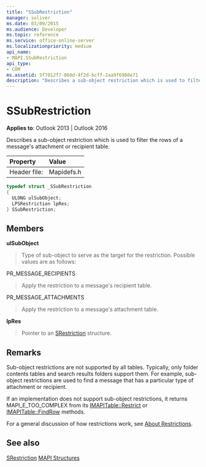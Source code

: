 ```yaml
---
title: "SSubRestriction" 
manager: soliver
ms.date: 03/09/2015
ms.audience: Developer
ms.topic: reference
ms.service: office-online-server
ms.localizationpriority: medium
api_name:
- MAPI.SSubRestriction
api_type:
- COM
ms.assetid: 5f7012f7-060d-4f2d-bcff-2aa9f6980e71
description: "Describes a sub-object restriction which is used to filter the rows of a message's attachment or recipient table."
---
```


# SSubRestriction

**Applies to**: Outlook 2013 | Outlook 2016
  
Describes a sub-object restriction which is used to filter the rows of a message's attachment or recipient table.
  
|Property |Value |
|:-----|:-----|
|Header file:  <br/> |Mapidefs.h  <br/> |

```cpp
typedef struct _SSubRestriction
{
  ULONG ulSubObject;
  LPSRestriction lpRes;
} SSubRestriction;

```

## Members

 **ulSubObject**
  
> Type of sub-object to serve as the target for the restriction. Possible values are as follows:

PR_MESSAGE_RECIPIENTS
  
> Apply the restriction to a message's recipient table.

PR_MESSAGE_ATTACHMENTS
  
> Apply the restriction to a message's attachment table.

 **lpRes**
  
> Pointer to an [SRestriction](srestriction.md) structure.

## Remarks

Sub-object restrictions are not supported by all tables. Typically, only folder contents tables and search results folders support them. For example, sub-object restrictions are used to find a message that has a particular type of attachment or recipient.
  
If an implementation does not support sub-object restrictions, it returns MAPI_E_TOO_COMPLEX from its [IMAPITable::Restrict](imapitable-restrict.md) or [IMAPITable::FindRow](imapitable-findrow.md) methods.
  
For a general discussion of how restrictions work, see [About Restrictions](about-restrictions.md).
  
## See also

[SRestriction](srestriction.md)
[MAPI Structures](mapi-structures.md)
